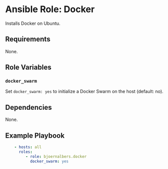 # Ansible Role: Docker

Installs Docker on Ubuntu.

## Requirements

None.

## Role Variables

### `docker_swarm`

Set `docker_swarm: yes` to initialize a Docker Swarm on the host (default: no).

## Dependencies

None.

## Example Playbook

```yaml
    - hosts: all
      roles:
         - role: bjoernalbers.docker
           docker_swarm: yes
```
